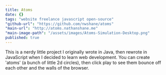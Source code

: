 ```yaml
---
title: Atoms
date: {}
tags: "website freelance javascript open-source"
"github-url": "https://github.com/nwshane/atoms"
"main-url": "http://atoms.nathanshane.me"
"main-image-path": "/assets/images/Atoms-Simulation-Desktop.png"
published: true
---
```

This is a nerdy little project I originally wrote in Java, then rewrote in JavaScript when I decided to learn web development. You can create 'atoms' (a bunch of little 2d circles), then click play to see them bounce off each other and the walls of the browser.
